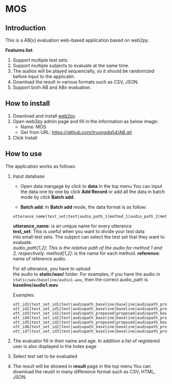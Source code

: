 # MOS
## Introduction ##
This is a AB[x] evaluation web-based application based on web2py.

__Features list__:

1. Support multiple test sets.
2. Support multiple subjects to evaluate at the same time.
3. The audios will be played sequencially, so it should be randomized before input
to the applicatin.
4. Download the result in various formats such as CSV, JSON.
5. Support both AB and ABx evaluation.

## How to install ##
1. Download and install [web2py](http://www.web2py.com/)
2. Open web2py admin page and fill in the information as below image:
   * Name: MOS
   * Get from URL: https://github.com/truongdq54/AB.git
3. Click Install

## How to use ##
The application works as follows:

1. Input database
    * Open data mangage by click to __data__ in the top menu
    You can input the data one by one by click __Add Record__ or add all the data in batch mode by click __Batch add__.
    
    * __Batch add__:
    In __Batch add__ mode, the data format is as follow:
    ```
    utterance_name|test_set|text|audio_path_1|method_1|audio_path_2|method_2|audio_path_ref|reference
    ``` 
    __utterance_name__: is an unique name for every utterance  
    __test_set__: This is useful when you want to divide your test data  
      into small test sets. The subject can select the test set that they want to evaluate.  
    __audio_path_[1,2]__: This is the relative path of the audio for method 1 and 2, respectively.
    __method_[1,2]__: is the name for each method.
    __reference__: name of reference audio.

    For all utterance, you have to upload  
        the audio to __static/wav/__ folder. For examples, if you have the audio in `static/wav/baseline/audio1.wav`,
        then the correct audio_path is __baseline/audio1.wav__.
    
    Examples:
    ```
    utt_id1|test_set_id1|text|audiopath_baseline|baseline|audiopath_proposed|proposed|audiopath_origin|original
    utt_id2|test_set_id1|text|audiopath_baseline|baseline|audiopath_proposed|proposed|audiopath_origin|original
    utt_id3|test_set_id1|text|audiopath_proposed|proposed|audiopath_baseline|baseline|audiopath_origin|original
    utt_id4|test_set_id2|text|audiopath_baseline|baseline|audiopath_proposed|proposed|audiopath_origin|original
    utt_id5|test_set_id2|text|audiopath_proposed|proposed|audiopath_baseline|baseline|audiopath_origin|original
    utt_id6|test_set_id2|text|audiopath_baseline|baseline|audiopath_proposed|proposed|audiopath_origin|original
    utt_id7|test_set_id3|text|audiopath_baseline|baseline|audiopath_proposed|proposed|audiopath_origin|original
    ```

2. The evaluator fill in their name and age. In addition a list of registered user is also displayed in the Index page

3. Select test set to be evaluated

5. The result will be showed in __result__ page in the top menu
You can download the reuslt in many difference format such as CSV, HTML, JSON.

